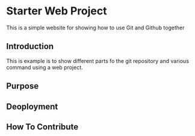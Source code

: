 # Starter Web Project

This is a simple website for showing how to use Git and Github together

## Introduction

This is example is to show different parts fo the git repository and various command using a web project.

## Purpose

## Deoployment

## How To Contribute